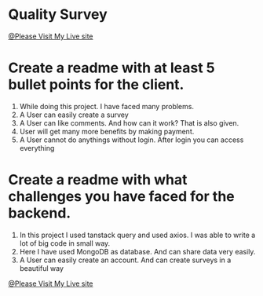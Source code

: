 # Quality Survey
[   @Please Visit My Live site](https://neon-malasada-d1f7f7.netlify.app/)

# Create a readme with at least 5 bullet points for the client.
1. While doing this project. I have faced many problems.
2. A User can easily create a survey
3. A User can like comments. And how can it work? That is also given.
4. User will get many more benefits by making payment.
5. A User cannot do anythings without login. After login you can access everything

# Create a readme with what challenges you have faced for the backend.
1. In this project I used tanstack query and used axios. I was able to write a lot of big  code in small way.
2. Here I have used MongoDB as database. And can share data very easily.
3. A User can easily create an account. And can create surveys in a beautiful way


[   @Please Visit My Live site](https://neon-malasada-d1f7f7.netlify.app/)




